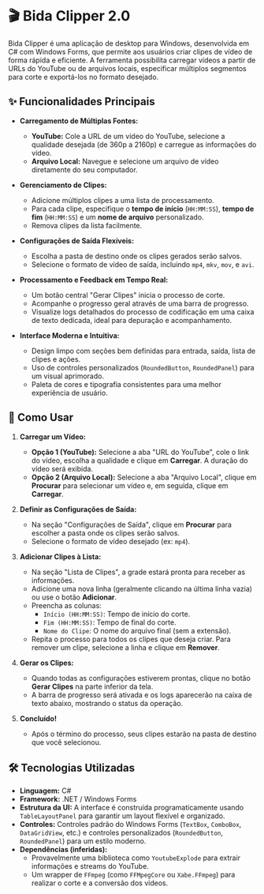 # 🎬 Bida Clipper 2.0

Bida Clipper é uma aplicação de desktop para Windows, desenvolvida em C# com Windows Forms, que permite aos usuários criar clipes de vídeo de forma rápida e eficiente. A ferramenta possibilita carregar vídeos a partir de URLs do YouTube ou de arquivos locais, especificar múltiplos segmentos para corte e exportá-los no formato desejado.

## ✨ Funcionalidades Principais

-   **Carregamento de Múltiplas Fontes:**
    -   **YouTube:** Cole a URL de um vídeo do YouTube, selecione a qualidade desejada (de 360p a 2160p) e carregue as informações do vídeo.
    -   **Arquivo Local:** Navegue e selecione um arquivo de vídeo diretamente do seu computador.

-   **Gerenciamento de Clipes:**
    -   Adicione múltiplos clipes a uma lista de processamento.
    -   Para cada clipe, especifique o **tempo de início** (`HH:MM:SS`), **tempo de fim** (`HH:MM:SS`) e um **nome de arquivo** personalizado.
    -   Remova clipes da lista facilmente.

-   **Configurações de Saída Flexíveis:**
    -   Escolha a pasta de destino onde os clipes gerados serão salvos.
    -   Selecione o formato de vídeo de saída, incluindo `mp4`, `mkv`, `mov`, e `avi`.

-   **Processamento e Feedback em Tempo Real:**
    -   Um botão central "Gerar Clipes" inicia o processo de corte.
    -   Acompanhe o progresso geral através de uma barra de progresso.
    -   Visualize logs detalhados do processo de codificação em uma caixa de texto dedicada, ideal para depuração e acompanhamento.

-   **Interface Moderna e Intuitiva:**
    -   Design limpo com seções bem definidas para entrada, saída, lista de clipes e ações.
    -   Uso de controles personalizados (`RoundedButton`, `RoundedPanel`) para um visual aprimorado.
    -   Paleta de cores e tipografia consistentes para uma melhor experiência de usuário.

## 🚀 Como Usar

1.  **Carregar um Vídeo:**
    -   **Opção 1 (YouTube):** Selecione a aba "URL do YouTube", cole o link do vídeo, escolha a qualidade e clique em **Carregar**. A duração do vídeo será exibida.
    -   **Opção 2 (Arquivo Local):** Selecione a aba "Arquivo Local", clique em **Procurar** para selecionar um vídeo e, em seguida, clique em **Carregar**.

2.  **Definir as Configurações de Saída:**
    -   Na seção "Configurações de Saída", clique em **Procurar** para escolher a pasta onde os clipes serão salvos.
    -   Selecione o formato de vídeo desejado (ex: `mp4`).

3.  **Adicionar Clipes à Lista:**
    -   Na seção "Lista de Clipes", a grade estará pronta para receber as informações.
    -   Adicione uma nova linha (geralmente clicando na última linha vazia) ou use o botão **Adicionar**.
    -   Preencha as colunas:
        -   `Início (HH:MM:SS)`: Tempo de início do corte.
        -   `Fim (HH:MM:SS)`: Tempo de final do corte.
        -   `Nome do Clipe`: O nome do arquivo final (sem a extensão).
    -   Repita o processo para todos os clipes que deseja criar. Para remover um clipe, selecione a linha e clique em **Remover**.

4.  **Gerar os Clipes:**
    -   Quando todas as configurações estiverem prontas, clique no botão **Gerar Clipes** na parte inferior da tela.
    -   A barra de progresso será ativada e os logs aparecerão na caixa de texto abaixo, mostrando o status da operação.

5.  **Concluído!**
    -   Após o término do processo, seus clipes estarão na pasta de destino que você selecionou.

## 🛠️ Tecnologias Utilizadas

-   **Linguagem:** C#
-   **Framework:** .NET / Windows Forms
-   **Estrutura da UI:** A interface é construída programaticamente usando `TableLayoutPanel` para garantir um layout flexível e organizado.
-   **Controles:** Controles padrão do Windows Forms (`TextBox`, `ComboBox`, `DataGridView`, etc.) e controles personalizados (`RoundedButton`, `RoundedPanel`) para um estilo moderno.
-   **Dependências (inferidas):**
    -   Provavelmente uma biblioteca como `YoutubeExplode` para extrair informações e streams do YouTube.
    -   Um wrapper de `FFmpeg` (como `FFMpegCore` ou `Xabe.FFmpeg`) para realizar o corte e a conversão dos vídeos.

